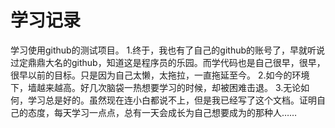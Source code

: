 # 学习记录
学习使用github的测试项目。
1.终于，我也有了自己的github的账号了，早就听说过定鼎鼎大名的github，知道这是程序员的乐园。而学代码也是自己很早，很早，很早以前的目标。只是因为自己太懒，太拖拉，一直拖延至今。
2.如今的环境下，墙越来越高。好几次脑袋一热想要学习的时候，却被困难击退。
3.无论如何，学习总是好的。虽然现在连小白都说不上，但是我已经写了这个文档。证明自己的态度，每天学习一点点，总有一天会成长为自己想要成为的那种人……
